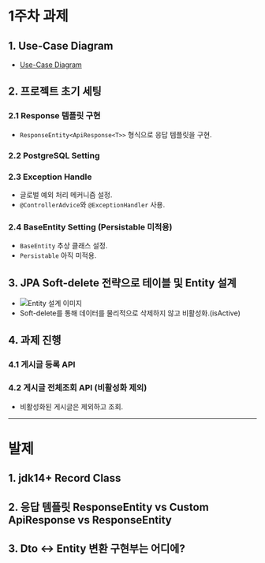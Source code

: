 # 1주차 과제

## 1. Use-Case Diagram

- [Use-Case Diagram](![image](https://github.com/user-attachments/assets/18981082-8938-4506-99fd-235d0bf48e9a))

## 2. 프로젝트 초기 세팅

### 2.1 Response 템플릿 구현

- `ResponseEntity<ApiResponse<T>>` 형식으로 응답 템플릿을 구현.

### 2.2 PostgreSQL Setting

### 2.3 Exception Handle

- 글로벌 예외 처리 메커니즘 설정.
- `@ControllerAdvice`와 `@ExceptionHandler` 사용.

### 2.4 BaseEntity Setting (Persistable 미적용)

- `BaseEntity` 추상 클래스 설정.
- `Persistable` 아직 미적용.

## 3. JPA Soft-delete 전략으로 테이블 및 Entity 설계

- ![Entity 설계 이미지](https://github.com/user-attachments/assets/a690f6e1-d308-40df-9b5a-d47ad2358b21)
- Soft-delete를 통해 데이터를 물리적으로 삭제하지 않고 비활성화.(isActive)

## 4. 과제 진행

### 4.1 게시글 등록 API

### 4.2 게시글 전체조회 API (비활성화 제외)

- 비활성화된 게시글은 제외하고 조회.

---

# 발제

## 1. jdk14+ Record Class

## 2. 응답 템플릿 ResponseEntity vs Custom ApiResponse vs ResponseEntity<ApiResponse>

## 3. Dto <-> Entity 변환 구현부는 어디에?

